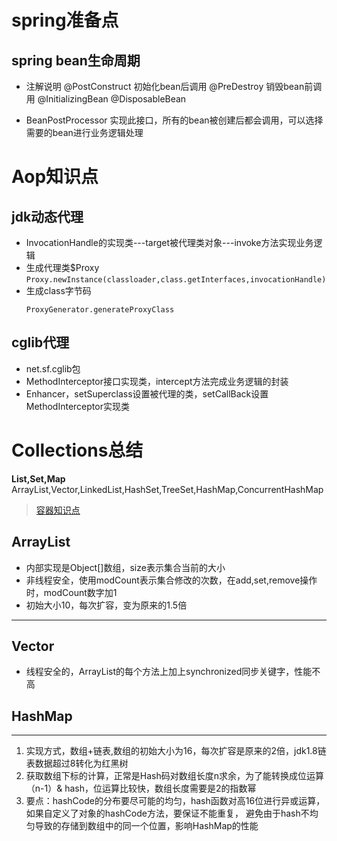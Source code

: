 # spring准备点
## spring bean生命周期
+ 注解说明
   @PostConstruct 初始化bean后调用
   @PreDestroy 销毁bean前调用
   @InitializingBean
   @DisposableBean

+ BeanPostProcessor
   实现此接口，所有的bean被创建后都会调用，可以选择需要的bean进行业务逻辑处理

# Aop知识点
## jdk动态代理
+ InvocationHandle的实现类---target被代理类对象---invoke方法实现业务逻辑
+ 生成代理类$Proxy
  `
  Proxy.newInstance(classloader,class.getInterfaces,invocationHandle)
  `
+ 生成class字节码
  ```
  ProxyGenerator.generateProxyClass
  ```


## cglib代理
+ net.sf.cglib包
+ MethodInterceptor接口实现类，intercept方法完成业务逻辑的封装
+ Enhancer，setSuperclass设置被代理的类，setCallBack设置MethodInterceptor实现类

# Collections总结
**List,Set,Map**
ArrayList,Vector,LinkedList,HashSet,TreeSet,HashMap,ConcurrentHashMap
> [容器知识点](https://github.com/Snailclimb/JavaGuide#%E5%AE%B9%E5%99%A8)

## ArrayList
+ 内部实现是Object[]数组，size表示集合当前的大小
+ 非线程安全，使用modCount表示集合修改的次数，在add,set,remove操作时，modCount数字加1
+ 初始大小10，每次扩容，变为原来的1.5倍
***
## Vector
+ 线程安全的，ArrayList的每个方法上加上synchronized同步关键字，性能不高

## HashMap
---
1. 实现方式，数组+链表,数组的初始大小为16，每次扩容是原来的2倍，jdk1.8链表数据超过8转化为红黑树
2. 获取数组下标的计算，正常是Hash码对数组长度n求余，为了能转换成位运算（n-1）& hash，位运算比较快，数组长度需要是2的指数幂
3. 要点：hashCode的分布要尽可能的均匀，hash函数对高16位进行异或运算，如果自定义了对象的hashCode方法，要保证不能重复，
     避免由于hash不均匀导致的存储到数组中的同一个位置，影响HashMap的性能
